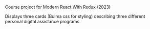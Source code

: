Course project for Modern React With Redux (2023)

Displays three cards (Bulma css for styling) describing three different personal digital assistance programs.

